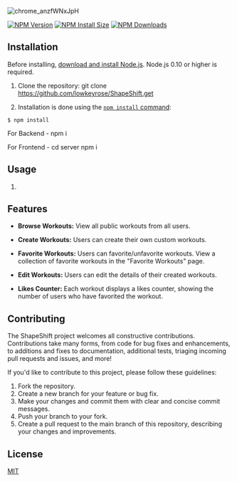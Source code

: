 ![chrome_anzfWNxJpH](https://github.com/lowkeyrose/ShapeShift/assets/134366345/d6495b99-a6ab-46f3-8b0a-b41f4536ba26)

  [![NPM Version][npm-version-image]][npm-url]
  [![NPM Install Size][npm-install-size-image]][npm-install-size-url]
  [![NPM Downloads][npm-downloads-image]][npm-downloads-url]

## Installation

Before installing, [download and install Node.js](https://nodejs.org/en/download/).
Node.js 0.10 or higher is required.

1. Clone the repository: git clone https://github.com/lowkeyrose/ShapeShift.get

2. Installation is done using the
[`npm install` command](https://docs.npmjs.com/getting-started/installing-npm-packages-locally):

```console
$ npm install
```

For Backend - npm i

For Frontend - cd server  npm i

## Usage
1. 


## Features
  * **Browse Workouts:**
    View all public workouts from all users.

  * **Create Workouts:**
    Users can create their own custom workouts.

  * **Favorite Workouts:**
    Users can favorite/unfavorite workouts.
    View a collection of favorite workouts in the "Favorite Workouts" page.

  * **Edit Workouts:**
    Users can edit the details of their created workouts.

  * **Likes Counter:**
    Each workout displays a likes counter, showing the number of users who have favorited the workout.

## Contributing

The ShapeShift project welcomes all constructive contributions. Contributions take many forms,
from code for bug fixes and enhancements, to additions and fixes to documentation, additional
tests, triaging incoming pull requests and issues, and more!

 If you'd like to contribute to this project, please follow these guidelines:

1. Fork the repository.
2. Create a new branch for your feature or bug fix.
3. Make your changes and commit them with clear and concise commit messages.
4. Push your branch to your fork.
5. Create a pull request to the main branch of this repository, describing your changes and improvements.

## License

  [MIT](LICENSE)

[appveyor-image]: https://badgen.net/appveyor/ci/dougwilson/express/master?label=windows
[appveyor-url]: https://ci.appveyor.com/project/dougwilson/express
[coveralls-image]: https://badgen.net/coveralls/c/github/expressjs/express/master
[coveralls-url]: https://coveralls.io/r/expressjs/express?branch=master
[github-actions-ci-image]: https://badgen.net/github/checks/expressjs/express/master?label=linux
[github-actions-ci-url]: https://github.com/expressjs/express/actions/workflows/ci.yml
[npm-downloads-image]: https://badgen.net/npm/dm/express
[npm-downloads-url]: https://npmcharts.com/compare/express?minimal=true
[npm-install-size-image]: https://badgen.net/packagephobia/install/express
[npm-install-size-url]: https://packagephobia.com/result?p=express
[npm-url]: https://npmjs.org/package/express
[npm-version-image]: https://badgen.net/npm/v/express

